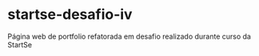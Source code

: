 # startse-desafio-iv
Página web de portfolio refatorada em desafio realizado durante curso da StartSe
